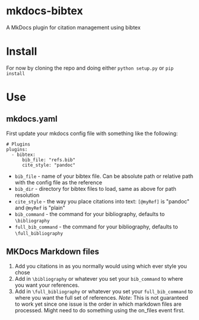 # mkdocs-bibtex
A MkDocs plugin for citation management using bibtex


# Install
For now by cloning the repo and doing either `python setup.py` or `pip install` 


# Use
## mkdocs.yaml
First update your mkdocs config file with something like the following:
```
# Plugins
plugins:
  - bibtex:
      bib_file: "refs.bib"
      cite_style: "pandoc"
```

- `bib_file` - name of your bibtex file. Can be absolute path or relative path with the config file as the reference
- `bib_dir` - directory for bibtex files to load, same as above for path resolution
- `cite_style` - the way you place citations into text: `[@myRef]` is "pandoc" and `@myRef` is "plain"
- `bib_command` - the command for your bibliography, defaults to `\bibliography`
- `full_bib_command` - the command for your bibliography, defaults to `\full_bibliography`

## MKDocs Markdown files

1. Add you citations in as you normally would using which ever style you chose
2. Add in `\bibliography` or whatever you set your `bib_command` to where you want your references. 
3. Add in `\full_bibliography` or whatever you set your `full_bib_command` to where you want the full set of references. *Note*: This is not guaranteed to work yet since one issue is the order in which markdown files are processed. Might need to do something using the on_files event first. 